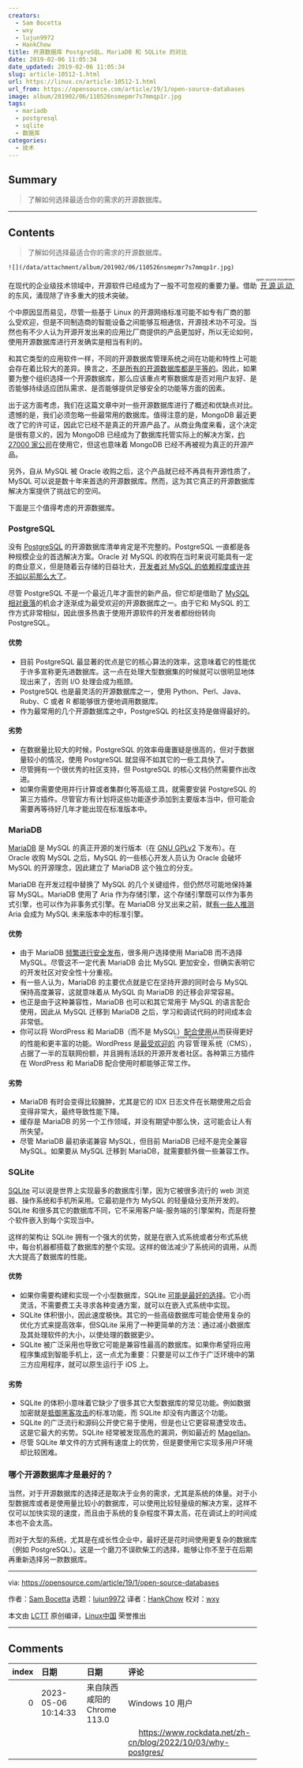 ```yaml
---
creators:
  - Sam Bocetta
  - wxy
  - lujun9972
  - HankChow
title: 开源数据库 PostgreSQL、MariaDB 和 SQLite 的对比
date: 2019-02-06 11:05:34
date_updated: 2019-02-06 11:05:34
slug: article-10512-1.html
url: https://linux.cn/article-10512-1.html
url_from: https://opensource.com/article/19/1/open-source-databases
image: album/201902/06/110526nsmepmr7s7mmqp1r.jpg
tags:
  - mariadb
  - postgresql
  - sqlite
  - 数据库
categories:
  - 技术
---
```


## Summary

> 了解如何选择最适合你的需求的开源数据库。

***

<!-- more -->

## Contents

> 
> 了解如何选择最适合你的需求的开源数据库。
> 
> 
> 

`![](/data/attachment/album/201902/06/110526nsmepmr7s7mmqp1r.jpg)`

在现代的企业级技术领域中，开源软件已经成为了一股不可忽视的重要力量。借助<ruby> <a href="https://opensource.com/article/18/2/pivotal-moments-history-open-source">  开源运动 </a> <rt>  open source movement </rt></ruby>的东风，涌现除了许多重大的技术突破。

个中原因显而易见，尽管一些基于 Linux 的开源网络标准可能不如专有厂商的那么受欢迎，但是不同制造商的智能设备之间能够互相通信，开源技术功不可没。当然也有不少人认为开源开发出来的应用比厂商提供的产品更加好，所以无论如何，使用开源数据库进行开发确实是相当有利的。

和其它类型的应用软件一样，不同的开源数据库管理系统之间在功能和特性上可能会存在着比较大的差异。换言之，[不是所有的开源数据库都是平等的](https://blog.capterra.com/free-database-software/)。因此，如果要为整个组织选择一个开源数据库，那么应该重点考察数据库是否对用户友好、是否能够持续适应团队需求、是否能够提供足够安全的功能等方面的因素。

出于这方面考虑，我们在这篇文章中对一些开源数据库进行了概述和优缺点对比。遗憾的是，我们必须忽略一些最常用的数据库。值得注意的是，MongoDB 最近更改了它的许可证，因此它已经不是真正的开源产品了。从商业角度来看，这个决定是很有意义的，因为 MongoDB 已经成为了数据库托管实际上的解决方案，[约 27000 家公司](https://idatalabs.com/tech/products/mongodb)在使用它，但这也意味着 MongoDB 已经不再被视为真正的开源产品。

另外，自从 MySQL 被 Oracle 收购之后，这个产品就已经不再具有开源性质了，MySQL 可以说是数十年来首选的开源数据库。然而，这为其它真正的开源数据库解决方案提供了挑战它的空间。

下面是三个值得考虑的开源数据库。

### PostgreSQL

没有 [PostgreSQL](https://www.postgresql.org/) 的开源数据库清单肯定是不完整的。PostgreSQL 一直都是各种规模企业的首选解决方案。Oracle 对 MySQL 的收购在当时来说可能具有一定的商业意义，但是随着云存储的日益壮大，[开发者对 MySQL 的依赖程度或许并不如以前那么大了](https://www.theregister.co.uk/2018/05/31/rise_of_the_open_source_data_strategies/)。

尽管 PostgreSQL 不是一个最近几年才面世的新产品，但它却是借助了 [MySQL 相对衰落](https://www.itworld.com/article/2721995/big-data/signs-of-mysql-decline-on-horizon.html)的机会才逐渐成为最受欢迎的开源数据库之一。由于它和 MySQL 的工作方式非常相似，因此很多热衷于使用开源软件的开发者都纷纷转向 PostgreSQL。

#### 优势

* 目前 PostgreSQL 最显著的优点是它的核心算法的效率，这意味着它的性能优于许多宣称更先进数据库。这一点在处理大型数据集的时候就可以很明显地体现出来了，否则 I/O 处理会成为瓶颈。
* PostgreSQL 也是最灵活的开源数据库之一，使用 Python、Perl、Java、Ruby、C 或者 R 都能够很方便地调用数据库。
* 作为最常用的几个开源数据库之中，PostgreSQL 的社区支持是做得最好的。

#### 劣势

* 在数据量比较大的时候，PostgreSQL 的效率毋庸置疑是很高的，但对于数据量较小的情况，使用 PostgreSQL 就显得不如其它的一些工具快了。
* 尽管拥有一个很优秀的社区支持，但 PostgreSQL 的核心文档仍然需要作出改进。
* 如果你需要使用并行计算或者集群化等高级工具，就需要安装 PostgreSQL 的第三方插件。尽管官方有计划将这些功能逐步添加到主要版本当中，但可能会需要再等待好几年才能出现在标准版本中。

### MariaDB

[MariaDB](https://mariadb.org/) 是 MySQL 的真正开源的发行版本（在 [GNU GPLv2](https://github.com/MariaDB/server/blob/10.4/COPYING) 下发布）。在 Oracle 收购 MySQL 之后，MySQL 的一些核心开发人员认为 Oracle 会破坏 MySQL 的开源理念，因此建立了 MariaDB 这个独立的分支。

MariaDB 在开发过程中替换了 MySQL 的几个关键组件，但仍然尽可能地保持兼容 MySQL。MariaDB 使用了 Aria 作为存储引擎，这个存储引擎既可以作为事务式引擎，也可以作为非事务式引擎。在 MariaDB 分叉出来之前，就[有一些人推测](http://kb.askmonty.org/en/aria-faq) Aria 会成为 MySQL 未来版本中的标准引擎。

#### 优势

* 由于 MariaDB [频繁进行安全发布](https://mariadb.org/tag/security/)，很多用户选择使用 MariaDB 而不选择 MySQL。尽管这不一定代表 MariaDB 会比 MySQL 更加安全，但确实表明它的开发社区对安全性十分重视。
* 有一些人认为，MariaDB 的主要优点就是它在坚持开源的同时会与 MySQL 保持高度兼容，这就意味着从 MySQL 向 MariaDB 的迁移会非常容易。
* 也正是由于这种兼容性，MariaDB 也可以和其它常用于 MySQL 的语言配合使用，因此从 MySQL 迁移到 MariaDB 之后，学习和调试代码的时间成本会非常低。
* 你可以将 WordPress 和 MariaDB（而不是 MySQL）[配合使用](https://mariadb.com/resources/blog/how-to-install-and-run-wordpress-with-mariadb/)从而获得更好的性能和更丰富的功能。WordPress 是[最受欢迎的](https://websitesetup.org/popular-cms/)<ruby> 内容管理系统 <rt>  Content Management System </rt></ruby>（CMS），占据了一半的互联网份额，并且拥有活跃的开源开发者社区。各种第三方插件在 WordPress 和 MariaDB 配合使用时都能够正常工作。

#### 劣势

* MariaDB 有时会变得比较臃肿，尤其是它的 IDX 日志文件在长期使用之后会变得非常大，最终导致性能下降。
* 缓存是 MariaDB 的另一个工作领域，并没有期望中那么快，这可能会让人有所失望。
* 尽管 MariaDB 最初承诺兼容 MySQL，但目前 MariaDB 已经不是完全兼容 MySQL。如果要从 MySQL 迁移到 MariaDB，就需要额外做一些兼容工作。

### SQLite

[SQLite](https://www.sqlite.org/index.html) 可以说是世界上实现最多的数据库引擎，因为它被很多流行的 web 浏览器、操作系统和手机所采用。它最初是作为 MySQL 的轻量级分支所开发的。SQLite 和很多其它的数据库不同，它不采用客户端-服务端的引擎架构，而是将整个软件嵌入到每个实现当中。

这样的架构让 SQLite 拥有一个强大的优势，就是在嵌入式系统或者分布式系统中，每台机器都搭载了数据库的整个实现。这样的做法减少了系统间的调用，从而大大提高了数据库的性能。

#### 优势

* 如果你需要构建和实现一个小型数据库，SQLite [可能是最好的选择](https://www.sqlite.org/aff_short.html)。它小而灵活，不需要费工夫寻求各种变通方案，就可以在嵌入式系统中实现。
* SQLite 体积很小，因此速度极快。其它的一些高级数据库可能会使用复杂的优化方式来提高效率，但SQLite 采用了一种更简单的方法：通过减小数据库及其处理软件的大小，以使处理的数据更少。
* SQLite 被广泛采用也导致它可能是兼容性最高的数据库。如果你希望将应用程序集成到智能手机上，这一点尤为重要：只要是可以工作于广泛环境中的第三方应用程序，就可以原生运行于 iOS 上。

#### 劣势

* SQLite 的体积小意味着它缺少了很多其它大型数据库的常见功能。例如数据加密就是[抵御黑客攻击](https://hostingcanada.org/most-common-website-vulnerabilities/)的标准功能，而 SQLite 却没有内置这个功能。
* SQLite 的广泛流行和源码公开使它易于使用，但是也让它更容易遭受攻击。这是它最大的劣势。SQLite 经常被发现高危的漏洞，例如最近的 [Magellan](https://www.securitynewspaper.com/2018/12/18/critical-vulnerability-in-sqlite-you-should-update-now/)。
* 尽管 SQLite 单文件的方式拥有速度上的优势，但是要使用它实现多用户环境却比较困难。

### 哪个开源数据库才是最好的？

当然，对于开源数据库的选择还是取决于业务的需求，尤其是系统的体量。对于小型数据库或者是使用量比较小的数据库，可以使用比较轻量级的解决方案，这样不仅可以加快实现的速度，而且由于系统的复杂程度不算太高，花在调试上的时间成本也不会太高。

而对于大型的系统，尤其是在成长性企业中，最好还是花时间使用更复杂的数据库（例如 PostgreSQL）。这是一个磨刀不误砍柴工的选择，能够让你不至于在后期再重新选择另一款数据库。

---

via: <https://opensource.com/article/19/1/open-source-databases>

作者：[Sam Bocetta](https://opensource.com/users/sambocetta) 选题：[lujun9972](https://github.com/lujun9972) 译者：[HankChow](https://github.com/HankChow) 校对：[wxy](https://github.com/wxy)

本文由 [LCTT](https://github.com/LCTT/TranslateProject) 原创编译，[Linux中国](https://linux.cn/) 荣誉推出

***

## Comments

|   index | 日期                | 日期                                        | 评论                                                                                                                                                                             |
|--------:|:--------------------|:--------------------------------------------|:---------------------------------------------------------------------------------------------------------------------------------------------------------------------------------|
|       0 | 2023-05-06 10:14:33 | 来自陕西咸阳的 Chrome 113.0|Windows 10 用户 | 为什么应该选择 PostgreSQL?<br />                                                                                                                                                 |
|         |                     |                                             | &nbsp; &nbsp;&nbsp;&nbsp;<a href="https://www.rockdata.net/zh-cn/blog/2022/10/03/why-postgres/" target="_blank">https://www.rockdata.net/zh-cn/blog/2022/10/03/why-postgres/</a> |
